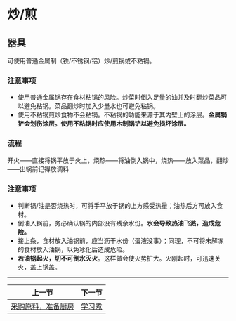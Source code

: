 
# 炒/煎

## 器具

可使用普通金属制（铁/不锈钢/铝）炒/煎锅或不粘锅。

### 注意事项

* 使用普通金属锅存在食材粘锅的风险。炒菜时倒入足量的油并及时翻炒菜品可以避免粘锅。菜品翻炒时加入少量水也可避免粘锅。
* 使用不粘锅煎炒食物不会粘锅。不粘锅的功能来源于其内壁上的涂层。**金属锅铲会划伤涂层。使用不粘锅时应使用木制锅铲以避免损坏涂层。**

### 流程

开火——直接将锅平放于火上，烧热——将油倒入锅中，烧热——放入菜品，翻炒——出锅前记得放调料

### 注意事项

* 判断锅/油是否烧热时，可将手平放于锅的上方感受热量；油热后方可放入食材。
* 倒油入锅前，务必确认锅的内部没有残余水份。**水会导致热油飞溅，造成危险。**
* 接上条，食材放入油锅前，应当沥干水份（蛋液没事）；同理，不可将未解冻的食材放入油锅，以免冰化后造成危险。
* **若油锅起火，切不可倒水灭火**。这样做会使火势扩大。火刚起时，可迅速关火，盖上锅盖。

<hr>

| 上一节 | 下一节 |
| --- | --- |
| [采购原料，准备厨房](../厨房准备.md) | [学习煮](./煮.md) |